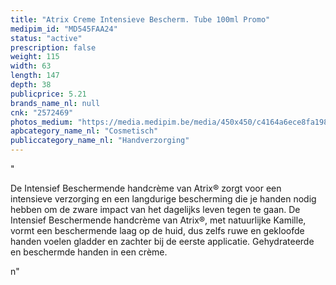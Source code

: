 ```yaml
---
title: "Atrix Creme Intensieve Bescherm. Tube 100ml Promo"
medipim_id: "MD545FAA24"
status: "active"
prescription: false
weight: 115
width: 63
length: 147
depth: 38
publicprice: 5.21
brands_name_nl: null
cnk: "2572469"
photos_medium: "https://media.medipim.be/media/450x450/c4164a6ece8fa1984c19237d626c1933beaa8964.jpg"
apbcategory_name_nl: "Cosmetisch"
publiccategory_name_nl: "Handverzorging"
---
```

"<p>De Intensief Beschermende handcrème van Atrix® zorgt voor een intensieve verzorging en een langdurige bescherming die je handen nodig hebben om de zware impact van het dagelijks leven tegen te gaan. De Intensief Beschermende handcrème van Atrix®, met natuurlijke Kamille, vormt een beschermende laag op de huid, dus zelfs ruwe en gekloofde handen voelen gladder en zachter bij de eerste applicatie. Gehydrateerde en beschermde handen in een crème.</p>n"
